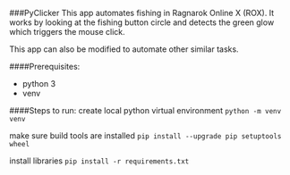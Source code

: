 ###PyClicker
This app automates fishing in Ragnarok Online X (ROX). It works by looking at the fishing button circle and detects the green glow which triggers the mouse click. 

This app can also be modified to automate other similar tasks.

####Prerequisites:
  - python 3
  - venv

####Steps to run:
create local python virtual environment 
`python -m venv venv`

make sure build tools are installed
`pip install --upgrade pip setuptools wheel`

install libraries
`pip install -r requirements.txt`